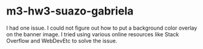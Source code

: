 # m3-hw3-suazo-gabriela
I had one issue. I could not figure out how to put a background color overlay on the banner image.
I tried using various online resources like Stack Overflow and WebDevEtc to solve the issue.
